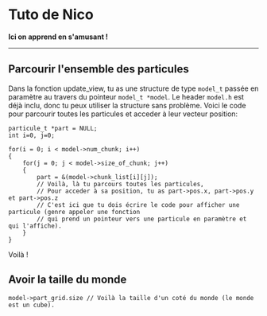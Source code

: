 Tuto de Nico
====
**Ici on apprend en s'amusant !**


-------

Parcourir l'ensemble des particules
----
Dans la fonction update_view, tu as une structure de type ```model_t``` passée en paramètre au travers du pointeur ```model_t *model```. Le header ```model.h``` est déjà inclu, donc tu peux utiliser la structure sans problème.
Voici le code pour parcourir toutes les particules et acceder à leur vecteur position:

```
particule_t *part = NULL;
int i=0, j=0;

for(i = 0; i < model->num_chunk; i++)
{
    for(j = 0; j < model->size_of_chunk; j++)
    {
        part = &(model->chunk_list[i][j]);
        // Voilà, là tu parcours toutes les particules,
        // Pour acceder à sa position, tu as part->pos.x, part->pos.y et part->pos.z
        // C'est ici que tu dois écrire le code pour afficher une particule (genre appeler une fonction
        // qui prend un pointeur vers une particule en paramètre et qui l'affiche).
    }
}
```

Voilà !

Avoir la taille du monde
----

```
model->part_grid.size // Voilà la taille d'un coté du monde (le monde est un cube).
```